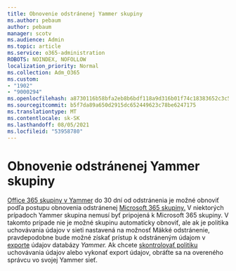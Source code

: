 ```yaml
---
title: Obnovenie odstránenej Yammer skupiny
ms.author: pebaum
author: pebaum
manager: scotv
ms.audience: Admin
ms.topic: article
ms.service: o365-administration
ROBOTS: NOINDEX, NOFOLLOW
localization_priority: Normal
ms.collection: Adm_O365
ms.custom:
- "1902"
- "9000294"
ms.openlocfilehash: a8730116b58bfa2eb8b6bdf118a9d316b01f74c18383652c3c58bda5be15a7b4
ms.sourcegitcommit: b5f7da89a650d2915dc652449623c78be6247175
ms.translationtype: MT
ms.contentlocale: sk-SK
ms.lasthandoff: 08/05/2021
ms.locfileid: "53958780"
---
```

# <a name="restore-a-deleted-yammer-group"></a>Obnovenie odstránenej Yammer skupiny

[Office 365 skupiny v Yammer](https://docs.microsoft.com/yammer/manage-yammer-groups/yammer-and-office-365-groups) do 30 dní od odstránenia je možné obnoviť podľa postupu obnovenia odstránenej [Microsoft 365 skupiny.](https://docs.microsoft.com/microsoft-365/admin/create-groups/restore-deleted-group)
V niektorých prípadoch Yammer skupina nemusí byť pripojená k Microsoft 365 skupiny. V takomto prípade nie je možné skupinu automaticky obnoviť, ale ak je politika uchovávania údajov v sieti nastavená [](https://docs.microsoft.com/yammer/manage-security-and-compliance/manage-data-compliance) na možnosť Mäkké odstránenie, pravdepodobne bude možné získať prístup k odstráneným údajom v [exporte](https://docs.microsoft.com/yammer/manage-security-and-compliance/export-yammer-enterprise-data) údajov databázy *Yammer.* Ak chcete [skontrolovať politiku](https://docs.microsoft.com/yammer/manage-yammer-users/manage-yammer-admins) uchovávania údajov alebo vykonať export údajov, obráťte sa na overeného správcu vo svojej Yammer sieť.
